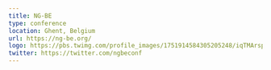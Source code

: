 ```yaml
---
title: NG-BE
type: conference
location: Ghent, Belgium
url: https://ng-be.org/
logo: https://pbs.twimg.com/profile_images/1751914584305205248/iqTMArsp_400x400.jpg
twitter: https://twitter.com/ngbeconf
---
```

